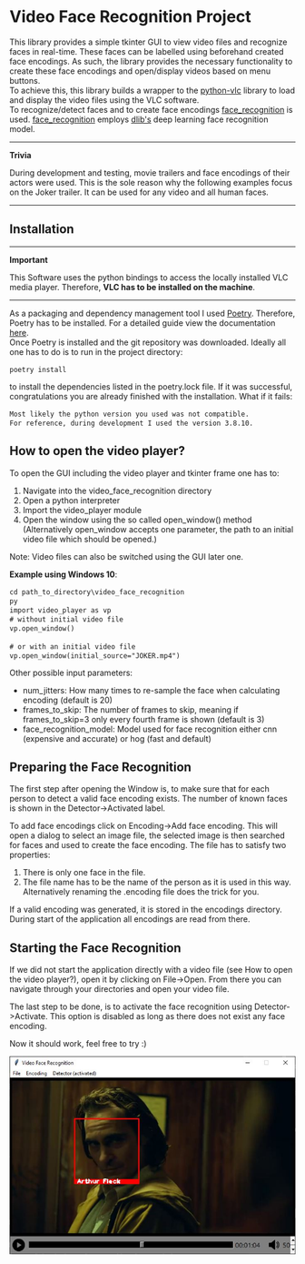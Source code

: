 Video Face Recognition Project
==============================
This library provides a simple tkinter GUI to view video files and recognize 
faces in real-time. These faces can be labelled using beforehand created face encodings.
As such, the library provides the necessary functionality to create these face
encodings and open/display videos based on menu buttons.  
To achieve this, this library builds a wrapper to the [python-vlc](https://github.com/oaubert/python-vlc) library to load and display the video files using the VLC software.  
To recognize/detect faces and to create face encodings [face_recognition](https://github.com/ageitgey/face_recognition) is used. [face_recognition](https://github.com/ageitgey/face_recognition) employs [dlib's](http://dlib.net/) deep learning face recognition model.

---
**Trivia**

During development and testing, movie trailers and face encodings of their actors were used.
This is the sole reason why the following examples focus on the Joker
trailer. It can be used for any video and all human faces.

---

Installation
------------
---
**Important**

This Software uses the python bindings to access the locally installed VLC media
player. Therefore, **VLC has to be installed on the machine**.

---
As a packaging and dependency management tool I used [Poetry](https://python-poetry.org/). Therefore, Poetry has to be installed. 
For a detailed guide view the documentation [here](https://python-poetry.org/docs/#installation>).  
Once Poetry is installed and the git repository was downloaded. Ideally all one has to do is to run in the project directory:

    poetry install

to install the dependencies listed in the poetry.lock file. If it was successful, congratulations you are already finished 
with the installation. What if it fails:

    Most likely the python version you used was not compatible.
    For reference, during development I used the version 3.8.10.

How to open the video player?
-------------------------------
To open the GUI including the video player and tkinter frame one has to:

1. Navigate into the video_face_recognition directory
2. Open a python interpreter
3. Import the video_player module
4. Open the window using the so called open_window() method  
   (Alternatively open_window accepts one parameter, the path to an initial video file which should be opened.)

Note: Video files can also be switched using the GUI later one.

**Example using Windows 10**:

    cd path_to_directory\video_face_recognition
    py
    import video_player as vp
    # without initial video file
    vp.open_window()

    # or with an initial video file
    vp.open_window(initial_source="JOKER.mp4")


Other possible input parameters:

* num_jitters: How many times to re-sample the face when calculating encoding (default is 20)
* frames_to_skip: The number of frames to skip, meaning if frames_to_skip=3 only every fourth frame is shown (default is 3)
* face_recognition_model: Model used for face recognition either cnn (expensive and accurate) or hog (fast and default)


Preparing the Face Recognition
-------------------------------
The first step after opening the Window is, to make sure that for each person to detect a valid face encoding exists.
The number of known faces is shown in the Detector->Activated label. 

To add face encodings click on Encoding->Add face encoding. This will open a dialog to select an image file,
the selected image is then searched for faces and used to create the face encoding.
The file has to satisfy two properties:

1. There is only one face in the file.
2. The file name has to be the name of the person as it is used in this way.  
   Alternatively renaming the .encoding file does the trick for you.

If a valid encoding was generated, it is stored in the encodings directory. During start of the application all
encodings are read from there.

Starting the Face Recognition
-----------------------------
If we did not start the application directly with a video file (see How to open the video player?), 
open it by clicking on File->Open. From there you can navigate through your directories and open your video file.

The last step to be done, is to activate the face recognition using Detector->Activate. This option is disabled as long
as there does not exist any face encoding.

Now it should work, feel free to try :)

![Joker Trailer with a detected face](resources/face_detected.jpg "Face recognition on JOKER Trailer")